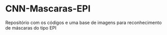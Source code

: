 # CNN-Mascaras-EPI
Repositório com os códigos e uma base de imagens para reconhecimento de máscaras do tipo EPI
